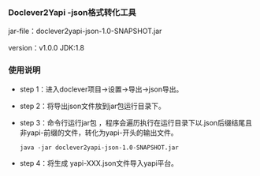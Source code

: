 ### Doclever2Yapi -json格式转化工具

jar-file：doclever2yapi-json-1.0-SNAPSHOT.jar

version：v1.0.0
JDK:1.8

### 使用说明

- step 1：进入doclever项目->设置->导出->json导出。

- step 2：将导出json文件放到jar包运行目录下。

- step 3：命令行运行jar包 ，程序会遍历执行在运行目录下以.json后缀结尾且非yapi-前缀的文件，转化为yapi-开头的输出文件。

  ```shell
  java -jar doclever2yapi-json-1.0-SNAPSHOT.jar	
  ```

- step 4：将生成 yapi-XXX.json文件导入yapi平台。
